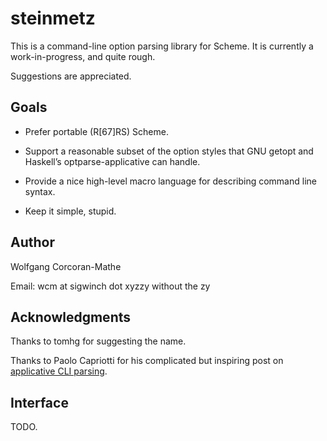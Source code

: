 # steinmetz

This is a command-line option parsing library for Scheme. It is
currently a work-in-progress, and quite rough.

Suggestions are appreciated.

## Goals

* Prefer portable (R[67]RS) Scheme.

* Support a reasonable subset of the option styles that GNU getopt
  and Haskell’s optparse-applicative can handle.

* Provide a nice high-level macro language for describing command
  line syntax.

* Keep it simple, stupid.

## Author

Wolfgang Corcoran-Mathe

Email: wcm at sigwinch dot xyzzy without the zy

## Acknowledgments

Thanks to tomhg for suggesting the name.

Thanks to Paolo Capriotti for his complicated but inspiring
post on [applicative CLI parsing][0].

## Interface

TODO.

[0]: https://www.paolocapriotti.com/blog/2012/04/27/applicative-option-parser/
